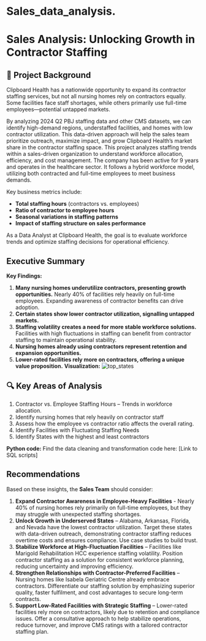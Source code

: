 # Sales_data_analysis.
# Sales Analysis: Unlocking Growth in Contractor Staffing

## 📌 Project Background
Clipboard Health has a nationwide opportunity to expand its contractor staffing services, but not all nursing homes rely on contractors equally. Some facilities face staff shortages, while others primarily use full-time employees—potential untapped markets.

By analyzing 2024 Q2 PBJ staffing data and other CMS datasets, we can identify high-demand regions, understaffed facilities, and homes with low contractor utilization. This data-driven approach will help the sales team prioritize outreach, maximize impact, and grow Clipboard Health’s market share in the contractor staffing space.
This project analyzes staffing trends within a sales-driven organization to understand workforce allocation, efficiency, and cost management. The company has been active for 9 years and operates in the healthcare sector. It follows a hybrid workforce model, utilizing both contracted and full-time employees to meet business demands.

Key business metrics include:
- **Total staffing hours** (contractors vs. employees)
- **Ratio of contractor to employee hours**
- **Seasonal variations in staffing patterns**
- **Impact of staffing structure on sales performance**

As a Data Analyst at Clipboard Health, the goal is to evaluate workforce trends and optimize staffing decisions for operational efficiency.

## Executive Summary
**Key Findings:**
1. **Many nursing homes underutilize contractors, presenting growth opportunities.** Nearly 40% of facilities rely heavily on full-time employees. Expanding awareness of contractor benefits can drive adoption.
2. **Certain states show lower contractor utilization, signalling untapped markets.**
3. **Staffing volatility creates a need for more stable workforce solutions.** Facilities with high fluctuations in staffing can benefit from contractor staffing to maintain operational stability.
4. **Nursing homes already using contractors represent retention and expansion opportunities.** 
5. **Lower-rated facilities rely more on contractors, offering a unique value proposition.** 
 **Visualization:**
![top_states](https://github.com/user-attachments/assets/c0f0e2ea-8356-4574-b7fe-781a476c4fcd)


## 🔍 Key Areas of Analysis
1. Contractor vs. Employee Staffing Hours – Trends in workforce allocation.
2. Identify nursing homes that rely heavily on contractor staff
3. Assess how the employee vs contractor ratio affects the overall rating.
4. Identify Facilities with Fluctuating Staffing Needs
5. Identify States with the highest and least contractors

 **Python code:** Find the data cleaning and transformation code here: [Link to SQL scripts]

##  Recommendations
Based on these insights, the **Sales Team** should consider:

1. **Expand Contractor Awareness in Employee-Heavy Facilities** - Nearly 40% of nursing homes rely primarily on full-time employees, but they may struggle with unexpected staffing shortages.
2.  **Unlock Growth in Underserved States** – Alabama, Arkansas, Florida, and Nevada have the lowest contractor utilization. Target these states with data-driven outreach, demonstrating contractor staffing reduces overtime costs and ensures compliance. Use case studies to build trust.
3. **Stabilize Workforce at High-Fluctuation Facilities** – Facilities like Marigold Rehabilitation HCC experience staffing volatility. Position contractor staffing as a solution for consistent workforce planning, reducing uncertainty and improving efficiency.
4. **Strengthen Relationships with Contractor-Preferred Facilities** – Nursing homes like Isabela Geriatric Centre already embrace contractors. Differentiate our staffing solution by emphasizing superior quality, faster fulfilment, and cost advantages to secure long-term contracts.
5. **Support Low-Rated Facilities with Strategic Staffing** – Lower-rated facilities rely more on contractors, likely due to retention and compliance issues. Offer a consultative approach to help stabilize operations, reduce turnover, and improve CMS ratings with a tailored contractor staffing plan.
